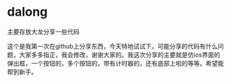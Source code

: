 # dalong
主要存放大龙分享一些代码

这个是我第一次在github上分享东西，今天特地试试下，可能分享的代码有什么问题，大家多多指正，我会修改，谢谢大家的。我这次分享的主要就是仿ios界面的弹出框，一个按钮的，多个按钮的，带有计时器的，还有底部上啦的等等。希望能帮到新手。
